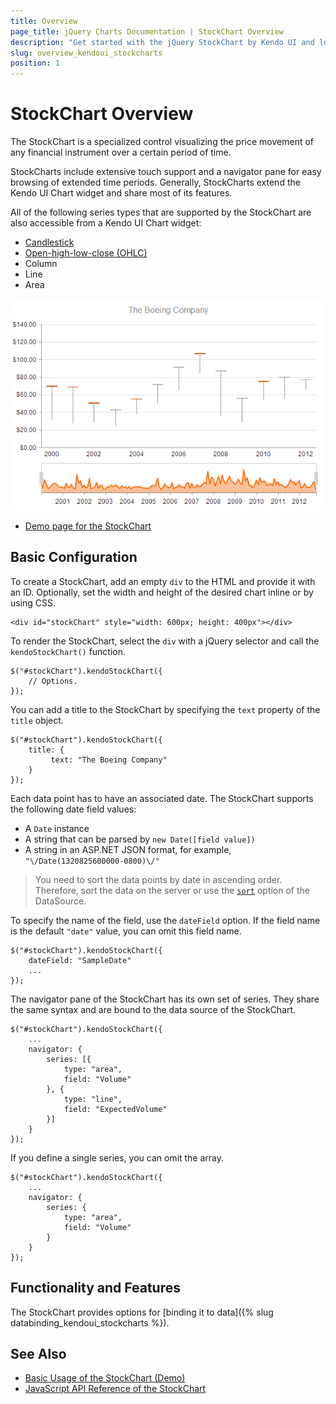 ```yaml
---
title: Overview
page_title: jQuery Charts Documentation | StockChart Overview
description: "Get started with the jQuery StockChart by Kendo UI and learn how to create, initialize, and enable the widget."
slug: overview_kendoui_stockcharts
position: 1
---
```


# StockChart Overview

The StockChart is a specialized control visualizing the price movement of any financial instrument over a certain period of time.

StockCharts include extensive touch support and a navigator pane for easy browsing of extended time periods. Generally, StockCharts extend the Kendo UI Chart widget and share most of its features.

All of the following series types that are supported by the StockChart are also accessible from a Kendo UI Chart widget:

* [Candlestick](https://en.wikipedia.org/wiki/Candlestick_chart)
* [Open-high-low-close (OHLC)](https://en.wikipedia.org/wiki/Open-high-low-close_chart)
* Column
* Line
* Area

![Kendo UI for jQuery Stock Chart](stock-chart.png)

* [Demo page for the StockChart](https://demos.telerik.com/kendo-ui/financial/index)

## Basic Configuration

To create a StockChart, add an empty `div` to the HTML and provide it with an ID. Optionally, set the width and height of the desired chart inline or by using CSS.

    <div id="stockChart" style="width: 600px; height: 400px"></div>

To render the StockChart, select the `div` with a jQuery selector and call the `kendoStockChart()` function.

    $("#stockChart").kendoStockChart({
		// Options.
    });

You can add a title to the StockChart by specifying the `text` property of the `title` object.

    $("#stockChart").kendoStockChart({
        title: {
             text: "The Boeing Company"
        }
    });

Each data point has to have an associated date. The StockChart supports the following date field values:

* A `Date` instance
* A string that can be parsed by `new Date([field value])`
* A string in an ASP.NET JSON format, for example, `"\/Date(1320825600000-0800)\/"`

> You need to sort the data points by date in ascending order. Therefore, sort the data on the server or use the [`sort`](/api/framework/datasource#sort-array--objectdefault) option of the DataSource.

To specify the name of the field, use the `dateField` option. If the field name is the default `"date"` value, you can omit this field name.

    $("#stockChart").kendoStockChart({
		dateField: "SampleDate"
		...
    });

The navigator pane of the StockChart has its own set of series. They share the same syntax and are bound to the data source of the StockChart.

    $("#stockChart").kendoStockChart({
		...
		navigator: {
	    	series: [{
     	   		type: "area",
     	   		field: "Volume"
			}, {
				type: "line",
				field: "ExpectedVolume"
			}]
		}
    });

If you define a single series, you can omit the array.

    $("#stockChart").kendoStockChart({
		...
		navigator: {
	    	series: {
     	   		type: "area",
     	   		field: "Volume"
			}
		}
    });

## Functionality and Features

The StockChart provides options for [binding it to data]({% slug databinding_kendoui_stockcharts %}).

## See Also

* [Basic Usage of the StockChart (Demo)](https://demos.telerik.com/kendo-ui/financial/index)
* [JavaScript API Reference of the StockChart](/api/javascript/dataviz/ui/stock-chart)
